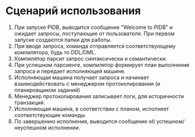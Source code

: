 # Сценарий использования

1. При запуске PIDB, выводится сообщение "Welcome to PIDB" и ожидает запросы, поступающие от пользователя. При первом запуске создаются папки для работы.
2. При вводе запроса, команда отправляется соответствующему компилятора, будь то DDL/DML.
3. Компилятор парсит запрос синтаксически и семантически.
4. При успешном парсиенге, компилятор формирует план выполнения запроса и передает исполняющей машине.
5. Исполняющая машина получает запроса и начинает взаимодействовать с менеджером протоколирования (и планировщиком заданий)
6. Менеджер протоколирования записывает логи, для историчности транзакций.
7. Исполняющая машина, в соответствии с планом, исполняет соответствующие команды.
8. По завершению исполнения, выводится сообщение об успешном/неуспешном исполнении.
